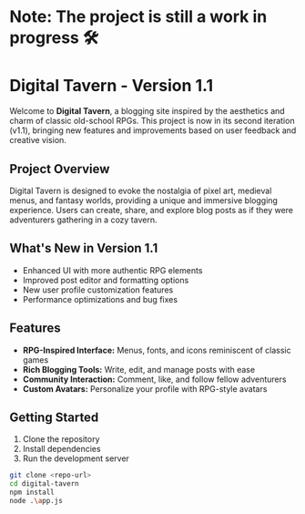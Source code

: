 # Note: The project is still a work in progress 🛠️
# Digital Tavern - Version 1.1

Welcome to **Digital Tavern**, a blogging site inspired by the aesthetics and charm of classic old-school RPGs. This project is now in its second iteration (v1.1), bringing new features and improvements based on user feedback and creative vision.

## Project Overview

Digital Tavern is designed to evoke the nostalgia of pixel art, medieval menus, and fantasy worlds, providing a unique and immersive blogging experience. Users can create, share, and explore blog posts as if they were adventurers gathering in a cozy tavern.

## What's New in Version 1.1

- Enhanced UI with more authentic RPG elements
- Improved post editor and formatting options
- New user profile customization features
- Performance optimizations and bug fixes

## Features

- **RPG-Inspired Interface:** Menus, fonts, and icons reminiscent of classic games
- **Rich Blogging Tools:** Write, edit, and manage posts with ease
- **Community Interaction:** Comment, like, and follow fellow adventurers
- **Custom Avatars:** Personalize your profile with RPG-style avatars

## Getting Started

1. Clone the repository
2. Install dependencies
3. Run the development server

```bash
git clone <repo-url>
cd digital-tavern
npm install
node .\app.js
```
